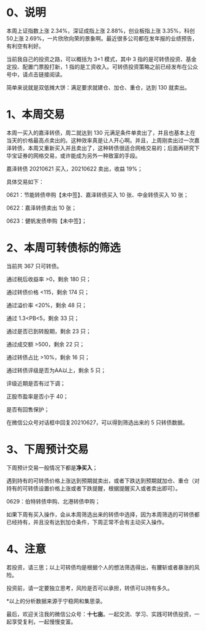 # 0、说明

本周上证指数上涨 2.34%，深证成指上涨 2.88%，创业板指上涨 3.35%，科创50上涨 2.69%，一片欣欣向荣的景象啊。最近很多公司都在发年报的业绩预告，有利空有利好。

当前我自己的投资之路，可以概括为 3+1 模式，其中 3 指的是可转债投资、基金定投、配置门票股打新，1 指的是工资收入。可转债投资策略之前已经发布在公众号中，请点击链接阅读。

简单来说就是双低摊大饼：满足要求就建仓、加仓、重仓，达到 130 就卖出。

# 1、本周交易

本周一买入的嘉泽转债，周二就达到 130 元满足条件单卖出了，并且也基本上在当天的价格最高点卖出的。这种效率真是让人开心啊。并且，上周刚卖出过一次嘉泽转债，本周又重新买入并且卖出了，这种转债很适合网格交易的；后面再研究下华宝证券的网格交易，或许能成为另外一种致富的手段。

嘉泽转债 20210621 买入，20210622 卖出，收益 19%；

具体交易如下：

0621：节能转债申购【未中签】、嘉泽转债买入 10 张、中金转债买入 10 张；

0622：嘉泽转债卖出 10 张；

0623：健帆发债申购【未中签】；

# 2、本周可转债标的筛选

当前共 367 只可转债。

通过税后收益率 >0，剩余 180 只；

通过转债价格 <115，剩余 174 只；

通过溢价率 <20%，剩余 48 只；

通过 1.3<PB<5，剩余 33 只；

通过是否已到转股期，剩余 23 只；

通过成交额 >500，剩余 22 只；

通过转债占比 >10%，剩余 16 只；

通过转债评级是否为AA以上，剩余 5 只；

评级近期是否有过下调；

正股市盈率是否小于 40；

是否有回售保护；

在微信公众号对话框中回复20210627，可以得到筛选出来的 5 只转债数据。

# 3、下周预计交易

下周预计交易一般情况下都是**净买入**；

遇到持有的可转债价格上涨达到预期就卖出，或者下跌达到预期就加仓、重仓（对持有的可转债设置价格上涨或者下跌提醒，根据提醒买入或者卖出即可）。

0629：伯特转债申购、北港转债申购；

如果下周有买入操作，会从本周筛选出来的转债中选择，因为本周筛选的可转债都已经持有，并且没有达到加仓条件，下周正常不会有主动买入操作。

# 4、注意

若投资，请三思；以上可转债均是根据个人的想法筛选得出，有腰斩或者暴涨的风险。

投资前，请一定要独立思考，风险是否可以承担，转债可以持有多久。

*以上的分析数据来源于宁稳网和集思录。

最后，欢迎关注我的微信公众号：**十七亩**。一起交流、学习、实践可转债投资，一起享受复利，一起慢慢变富。